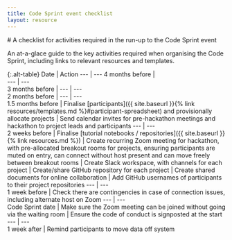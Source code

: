 ```yaml
---
title: Code Sprint event checklist
layout: resource
---
```


<div class="lead" markdown="1">
# A checklist for activities required in the run-up to the Code Sprint event

An at-a-glace guide to the key activities required when organising the Code Sprint,
including links to relevant resources and templates.
</div>

{:.alt-table}
Date              | Action
---               | ---
4 months before   |  
---               | ---                  
3 months before   | 
---               | ---                  
2 months before	  | 
---               | ---                  
1.5 months before | Finalise [participants]({{ site.baseurl }}{% link resources/templates.md %}#participant-spreadsheet) and provisionally allocate projects
                  | Send calendar invites for pre-hackathon meetings and hackathon to project leads and participants
---               | ---                  
2 weeks before    | Finalise [tutorial notebooks / repositories]({{ site.baseurl }}{% link resources.md %})
                  | Create recurring Zoom meeting for hackathon, with pre-allocated breakout rooms for projects, ensuring participants are muted on entry, can connect without host present and can move freely between breakout rooms
                  | Create Slack workspace, with channels for each project
                  | Create/share GitHub repository for each project
                  | Create shared documents for online collaboration
                  | Add GitHub usernames of participants to their project repositories
---               | ---                  
1 week before     | Check there are contingencies in case of connection issues, including alternate host on Zoom
---               | ---                  
Code Sprint date  | Make sure the Zoom meeting can be joined without going via the waiting room
                  | Ensure the code of conduct is signposted at the start
---               | ---                  
1 week after      | Remind participants to move data off system
